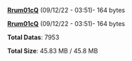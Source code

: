[**Rrum01cQ**](/data/Rrum01cQ.txt) (09/12/22 - 03:51)- 164 bytes

[**Rrum01cQ**](/data/Rrum01cQ.txt) (09/12/22 - 03:51)- 164 bytes

**Total Datas**: 7953

**Total Size**: 45.83 MB / 45.8 MB